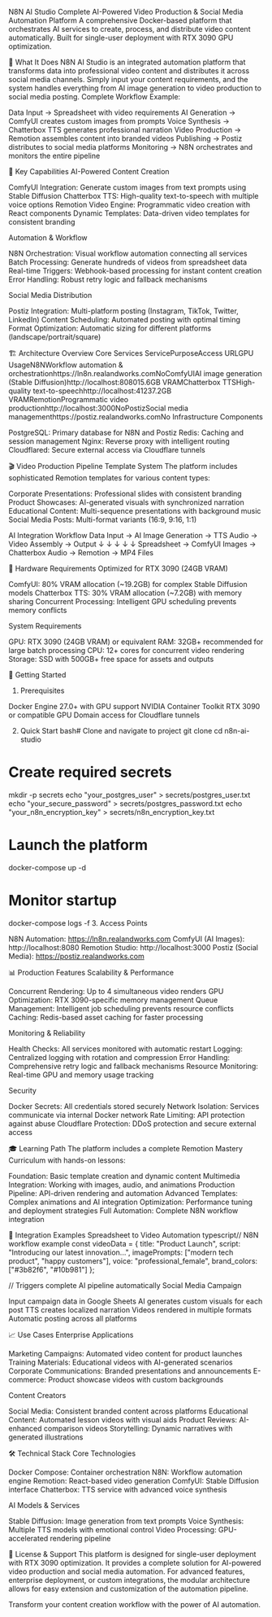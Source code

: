 N8N AI Studio
Complete AI-Powered Video Production & Social Media Automation Platform
A comprehensive Docker-based platform that orchestrates AI services to create, process, and distribute video content automatically. Built for single-user deployment with RTX 3090 GPU optimization.

🎯 What It Does
N8N AI Studio is an integrated automation platform that transforms data into professional video content and distributes it across social media channels. Simply input your content requirements, and the system handles everything from AI image generation to video production to social media posting.
Complete Workflow Example:

Data Input → Spreadsheet with video requirements
AI Generation → ComfyUI creates custom images from prompts
Voice Synthesis → Chatterbox TTS generates professional narration
Video Production → Remotion assembles content into branded videos
Publishing → Postiz distributes to social media platforms
Monitoring → N8N orchestrates and monitors the entire pipeline


🚀 Key Capabilities
AI-Powered Content Creation

ComfyUI Integration: Generate custom images from text prompts using Stable Diffusion
Chatterbox TTS: High-quality text-to-speech with multiple voice options
Remotion Video Engine: Programmatic video creation with React components
Dynamic Templates: Data-driven video templates for consistent branding

Automation & Workflow

N8N Orchestration: Visual workflow automation connecting all services
Batch Processing: Generate hundreds of videos from spreadsheet data
Real-time Triggers: Webhook-based processing for instant content creation
Error Handling: Robust retry logic and fallback mechanisms

Social Media Distribution

Postiz Integration: Multi-platform posting (Instagram, TikTok, Twitter, LinkedIn)
Content Scheduling: Automated posting with optimal timing
Format Optimization: Automatic sizing for different platforms (landscape/portrait/square)


🏗️ Architecture Overview
Core Services
ServicePurposeAccess URLGPU UsageN8NWorkflow automation & orchestrationhttps://ln8n.realandworks.comNoComfyUIAI image generation (Stable Diffusion)http://localhost:808015.6GB VRAMChatterbox TTSHigh-quality text-to-speechhttp://localhost:41237.2GB VRAMRemotionProgrammatic video productionhttp://localhost:3000NoPostizSocial media managementhttps://postiz.realandworks.comNo
Infrastructure Components

PostgreSQL: Primary database for N8N and Postiz
Redis: Caching and session management
Nginx: Reverse proxy with intelligent routing
Cloudflared: Secure external access via Cloudflare tunnels


🎬 Video Production Pipeline
Template System
The platform includes sophisticated Remotion templates for various content types:

Corporate Presentations: Professional slides with consistent branding
Product Showcases: AI-generated visuals with synchronized narration
Educational Content: Multi-sequence presentations with background music
Social Media Posts: Multi-format variants (16:9, 9:16, 1:1)

AI Integration Workflow
Data Input → AI Image Generation → TTS Audio → Video Assembly → Output
    ↓              ↓                  ↓            ↓          ↓
Spreadsheet → ComfyUI Images → Chatterbox Audio → Remotion → MP4 Files

🔧 Hardware Requirements
Optimized for RTX 3090 (24GB VRAM)

ComfyUI: 80% VRAM allocation (~19.2GB) for complex Stable Diffusion models
Chatterbox TTS: 30% VRAM allocation (~7.2GB) with memory sharing
Concurrent Processing: Intelligent GPU scheduling prevents memory conflicts

System Requirements

GPU: RTX 3090 (24GB VRAM) or equivalent
RAM: 32GB+ recommended for large batch processing
CPU: 12+ cores for concurrent video rendering
Storage: SSD with 500GB+ free space for assets and outputs


🚦 Getting Started
1. Prerequisites

Docker Engine 27.0+ with GPU support
NVIDIA Container Toolkit
RTX 3090 or compatible GPU
Domain access for Cloudflare tunnels

2. Quick Start
bash# Clone and navigate to project
git clone <repository-url>
cd n8n-ai-studio

# Create required secrets
mkdir -p secrets
echo "your_postgres_user" > secrets/postgres_user.txt
echo "your_secure_password" > secrets/postgres_password.txt
echo "your_n8n_encryption_key" > secrets/n8n_encryption_key.txt

# Launch the platform
docker-compose up -d

# Monitor startup
docker-compose logs -f
3. Access Points

N8N Automation: https://ln8n.realandworks.com
ComfyUI (AI Images): http://localhost:8080
Remotion Studio: http://localhost:3000
Postiz (Social Media): https://postiz.realandworks.com


📊 Production Features
Scalability & Performance

Concurrent Rendering: Up to 4 simultaneous video renders
GPU Optimization: RTX 3090-specific memory management
Queue Management: Intelligent job scheduling prevents resource conflicts
Caching: Redis-based asset caching for faster processing

Monitoring & Reliability

Health Checks: All services monitored with automatic restart
Logging: Centralized logging with rotation and compression
Error Handling: Comprehensive retry logic and fallback mechanisms
Resource Monitoring: Real-time GPU and memory usage tracking

Security

Docker Secrets: All credentials stored securely
Network Isolation: Services communicate via internal Docker network
Rate Limiting: API protection against abuse
Cloudflare Protection: DDoS protection and secure external access


🎓 Learning Path
The platform includes a complete Remotion Mastery Curriculum with hands-on lessons:

Foundation: Basic template creation and dynamic content
Multimedia Integration: Working with images, audio, and animations
Production Pipeline: API-driven rendering and automation
Advanced Templates: Complex animations and AI integration
Optimization: Performance tuning and deployment strategies
Full Automation: Complete N8N workflow integration


🔗 Integration Examples
Spreadsheet to Video Automation
typescript// N8N workflow example
const videoData = {
  title: "Product Launch",
  script: "Introducing our latest innovation...",
  imagePrompts: ["modern tech product", "happy customers"],
  voice: "professional_female",
  brand_colors: ["#3b82f6", "#10b981"]
};

// Triggers complete AI pipeline automatically
Social Media Campaign

Input campaign data in Google Sheets
AI generates custom visuals for each post
TTS creates localized narration
Videos rendered in multiple formats
Automatic posting across all platforms


📈 Use Cases
Enterprise Applications

Marketing Campaigns: Automated video content for product launches
Training Materials: Educational videos with AI-generated scenarios
Corporate Communications: Branded presentations and announcements
E-commerce: Product showcase videos with custom backgrounds

Content Creators

Social Media: Consistent branded content across platforms
Educational Content: Automated lesson videos with visual aids
Product Reviews: AI-enhanced comparison videos
Storytelling: Dynamic narratives with generated illustrations


🛠️ Technical Stack
Core Technologies

Docker Compose: Container orchestration
N8N: Workflow automation engine
Remotion: React-based video generation
ComfyUI: Stable Diffusion interface
Chatterbox: TTS service with advanced voice synthesis

AI Models & Services

Stable Diffusion: Image generation from text prompts
Voice Synthesis: Multiple TTS models with emotional control
Video Processing: GPU-accelerated rendering pipeline


📝 License & Support
This platform is designed for single-user deployment with RTX 3090 optimization. It provides a complete solution for AI-powered video production and social media automation.
For advanced features, enterprise deployment, or custom integrations, the modular architecture allows for easy extension and customization of the automation pipeline.

Transform your content creation workflow with the power of AI automation.
